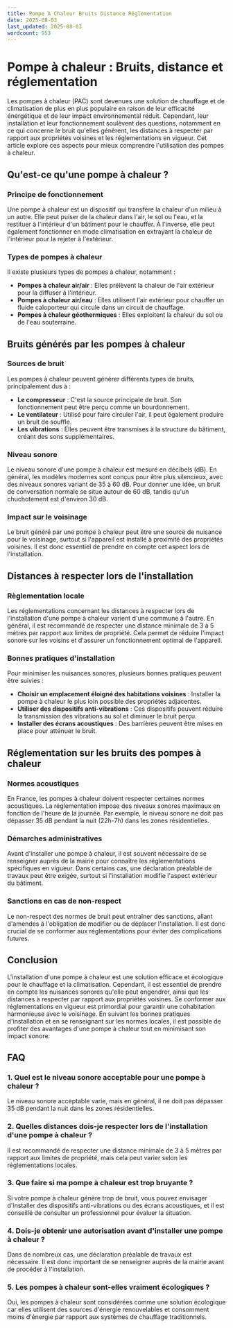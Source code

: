 ```yaml
---
title: Pompe A Chaleur Bruits Distance Réglementation
date: 2025-08-03
last_updated: 2025-08-03
wordcount: 953
---
```


# Pompe à chaleur : Bruits, distance et réglementation

Les pompes à chaleur (PAC) sont devenues une solution de chauffage et de climatisation de plus en plus populaire en raison de leur efficacité énergétique et de leur impact environnemental réduit. Cependant, leur installation et leur fonctionnement soulèvent des questions, notamment en ce qui concerne le bruit qu'elles génèrent, les distances à respecter par rapport aux propriétés voisines et les réglementations en vigueur. Cet article explore ces aspects pour mieux comprendre l'utilisation des pompes à chaleur.

## Qu'est-ce qu'une pompe à chaleur ?

### Principe de fonctionnement

Une pompe à chaleur est un dispositif qui transfère la chaleur d'un milieu à un autre. Elle peut puiser de la chaleur dans l'air, le sol ou l'eau, et la restituer à l'intérieur d'un bâtiment pour le chauffer. À l'inverse, elle peut également fonctionner en mode climatisation en extrayant la chaleur de l'intérieur pour la rejeter à l'extérieur.

### Types de pompes à chaleur

Il existe plusieurs types de pompes à chaleur, notamment :

- **Pompes à chaleur air/air** : Elles prélèvent la chaleur de l'air extérieur pour la diffuser à l'intérieur.
- **Pompes à chaleur air/eau** : Elles utilisent l'air extérieur pour chauffer un fluide caloporteur qui circule dans un circuit de chauffage.
- **Pompes à chaleur géothermiques** : Elles exploitent la chaleur du sol ou de l'eau souterraine.

## Bruits générés par les pompes à chaleur

### Sources de bruit

Les pompes à chaleur peuvent générer différents types de bruits, principalement dus à :

- **Le compresseur** : C'est la source principale de bruit. Son fonctionnement peut être perçu comme un bourdonnement.
- **Le ventilateur** : Utilisé pour faire circuler l'air, il peut également produire un bruit de souffle.
- **Les vibrations** : Elles peuvent être transmises à la structure du bâtiment, créant des sons supplémentaires.

### Niveau sonore

Le niveau sonore d'une pompe à chaleur est mesuré en décibels (dB). En général, les modèles modernes sont conçus pour être plus silencieux, avec des niveaux sonores variant de 35 à 60 dB. Pour donner une idée, un bruit de conversation normale se situe autour de 60 dB, tandis qu'un chuchotement est d'environ 30 dB.

### Impact sur le voisinage

Le bruit généré par une pompe à chaleur peut être une source de nuisance pour le voisinage, surtout si l'appareil est installé à proximité des propriétés voisines. Il est donc essentiel de prendre en compte cet aspect lors de l'installation.

## Distances à respecter lors de l'installation

### Règlementation locale

Les réglementations concernant les distances à respecter lors de l'installation d'une pompe à chaleur varient d'une commune à l'autre. En général, il est recommandé de respecter une distance minimale de 3 à 5 mètres par rapport aux limites de propriété. Cela permet de réduire l'impact sonore sur les voisins et d'assurer un fonctionnement optimal de l'appareil.

### Bonnes pratiques d'installation

Pour minimiser les nuisances sonores, plusieurs bonnes pratiques peuvent être suivies :

- **Choisir un emplacement éloigné des habitations voisines** : Installer la pompe à chaleur le plus loin possible des propriétés adjacentes.
- **Utiliser des dispositifs anti-vibrations** : Ces dispositifs peuvent réduire la transmission des vibrations au sol et diminuer le bruit perçu.
- **Installer des écrans acoustiques** : Des barrières peuvent être mises en place pour atténuer le bruit.

## Réglementation sur les bruits des pompes à chaleur

### Normes acoustiques

En France, les pompes à chaleur doivent respecter certaines normes acoustiques. La réglementation impose des niveaux sonores maximaux en fonction de l'heure de la journée. Par exemple, le niveau sonore ne doit pas dépasser 35 dB pendant la nuit (22h-7h) dans les zones résidentielles.

### Démarches administratives

Avant d'installer une pompe à chaleur, il est souvent nécessaire de se renseigner auprès de la mairie pour connaître les réglementations spécifiques en vigueur. Dans certains cas, une déclaration préalable de travaux peut être exigée, surtout si l'installation modifie l'aspect extérieur du bâtiment.

### Sanctions en cas de non-respect

Le non-respect des normes de bruit peut entraîner des sanctions, allant d'amendes à l'obligation de modifier ou de déplacer l'installation. Il est donc crucial de se conformer aux réglementations pour éviter des complications futures.

## Conclusion

L'installation d'une pompe à chaleur est une solution efficace et écologique pour le chauffage et la climatisation. Cependant, il est essentiel de prendre en compte les nuisances sonores qu'elle peut engendrer, ainsi que les distances à respecter par rapport aux propriétés voisines. Se conformer aux réglementations en vigueur est primordial pour garantir une cohabitation harmonieuse avec le voisinage. En suivant les bonnes pratiques d'installation et en se renseignant sur les normes locales, il est possible de profiter des avantages d'une pompe à chaleur tout en minimisant son impact sonore.

## FAQ

### 1. Quel est le niveau sonore acceptable pour une pompe à chaleur ?

Le niveau sonore acceptable varie, mais en général, il ne doit pas dépasser 35 dB pendant la nuit dans les zones résidentielles.

### 2. Quelles distances dois-je respecter lors de l'installation d'une pompe à chaleur ?

Il est recommandé de respecter une distance minimale de 3 à 5 mètres par rapport aux limites de propriété, mais cela peut varier selon les réglementations locales.

### 3. Que faire si ma pompe à chaleur est trop bruyante ?

Si votre pompe à chaleur génère trop de bruit, vous pouvez envisager d'installer des dispositifs anti-vibrations ou des écrans acoustiques, et il est conseillé de consulter un professionnel pour évaluer la situation.

### 4. Dois-je obtenir une autorisation avant d'installer une pompe à chaleur ?

Dans de nombreux cas, une déclaration préalable de travaux est nécessaire. Il est donc important de se renseigner auprès de la mairie avant de procéder à l'installation.

### 5. Les pompes à chaleur sont-elles vraiment écologiques ?

Oui, les pompes à chaleur sont considérées comme une solution écologique car elles utilisent des sources d'énergie renouvelables et consomment moins d'énergie par rapport aux systèmes de chauffage traditionnels.